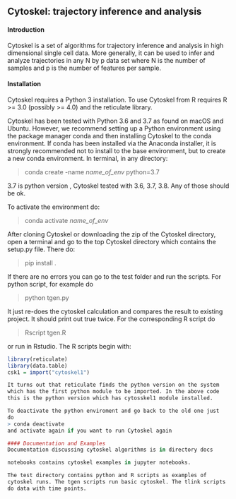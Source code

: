 Cytoskel: trajectory inference and analysis
-----------------------------------------

#### Introduction

Cytoskel is a set of algorithms for trajectory inference  and analysis
in high dimensional single cell data. More generally, it can be used
to infer and analyze trajectories in any N by p data set where N is
the number of samples and p is the number of features per sample.


#### Installation

Cytoskel requires a Python 3 installation. To use Cytoskel from R
requires R >= 3.0 (possibly >= 4.0) and the reticulate library.

Cytoskel has been tested with Python 3.6 and 3.7 as found on macOS and
Ubuntu. However, we recommend setting up a Python environment using
the package manager conda and then installing Cytoskel to the conda
environment. If conda has been installed via the Anaconda installer,
it is strongly recommended not to install to the base environment, but
to create a new conda environment. In terminal, in any directory:

> conda  create -name *name_of_env* python=3.7

3.7 is python version , Cytoskel tested  with 3.6, 3.7, 3.8.
Any of those should be ok.

To activate the environment do:

> conda activate *name_of_env*

After cloning Cytoskel or downloading the zip of the Cytoskel 
directory, open a terminal and go to the top Cytoskel directory which 
contains the setup.py file. There do: 

> pip install  .

If there are no errors you can go  to the test folder and run the scripts.
For python script, for example do

> python tgen.py

It just re-does the cytoskel calculation and compares the result
to existing project. It should print out true twice. For the corresponding R script do

> Rscript tgen.R

or run in Rstudio. The R scripts begin with:

```R
library(reticulate)
library(data.table)
csk1 = import("cytoskel1")

It turns out that reticulate finds the python version on the system
which has the first python module to be imported. In the above code
this is the python version which has cytosskel1 module installed.

To deactivate the python enviroment and go back to the old one just
do
> conda deactivate
and activate again if you want to run Cytoskel again

#### Documentation and Examples
Documentation discussing cytoskel algorithms is in directory docs

notebooks contains cytoskel examples in jupyter notebooks.

The test directory contains python and R scripts as examples of
cytoskel runs. The tgen scripts run basic cytoskel. The tlink scripts
do data with time points.




